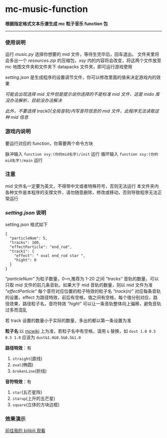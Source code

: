 # mc-music-function

**根据指定格式文本乐谱生成 mc 粒子音乐 function 包**

---

### 使用说明

运行 _music.py_ 选择你想要的 mid 文件，等待生完毕后，回车退出。
文件夹里将会多出一个 _resources.zip_ 的压缩包，_xsy_ 内的内容将会改变，将这两个文件放至 mc 地图文件夹和文件夹下 datapacks 文件夹，即可运行游戏使用

_setting.json_ 是生成程序的设置调节文件，你可以修改里面的值来决定游戏内的效果

_可能会出现选择 mid 文件但是提示说你选择的不是标准 mid 文件，这是 mido 库没办法解析，目前没办法解决_

_此外，不要选择 track0(全局音轨)内写音符信息的 mid 文件，此程序无法读取这种 mid 信息_

### 游戏内说明

要运行对应的 function，你需要两个命令方块

脉冲输入 `function xsy:(你的mid名字)/init` 运行
循环输入 `function xsy:(你的mid名字)/main` 运行

### 注意

mid 文件名一定要为英文，不得带中文或者特殊符号，否则无法运行
本文件夹内各种文件是本程序的支撑文件，请勿随意删除，修改或移动，否则导致程序无法正常运行

### _setting.json_ 说明

setting.json 格式如下

```
{
  "particleNum": 5,
  "tracks": 100,
  "effectParticle": "end_rod",
  "track1": {
    "effect": " oval end_rod star ",
    "hight": 0
  }
}
```

_"particleNum"_ 为粒子数量，0~n,推荐为 1-20 之间
_"tracks"_ 音轨的数量，可以只取 mid 文件的前几条音轨，如果大于 mid 音轨的数量，则以 mid 文件为准
_"effectParticle"_ 每个音符对应位置的粒子特效的粒子名
_"track(n)"_ 对应每条音轨的设置，effect 为路径特效，前后有空格，值之间有空格，每个值分别对应，路径效果，路径粒子名，音符特效
_"hight"_ 可以让一条音轨整体向上偏移，避免音轨过多而混乱

若 track 设置的数量小于实际的数量，多出的都以第一条设置为准

**粒子名**:以 [mcwiki](https://minecraft-zh.gamepedia.com/%E7%B2%92%E5%AD%90#.E7.B1.BB.E5.9E.8B) 上为准，若粒子名中有空格，请用 `&` 替换，如 `dust 1.0 0.5 0.5 1.0` 应该为 `dust&1.0&0.5&0.5&1.0`

**路径特效**：有

1. `straight`(直线)
1. `oval`(椭圆)
1. `brokenLine`(折线)

**音符特效**：有

1. `star`(五芒星阵)
1. `starup`(上升的五芒星)
1. `square`(立体的方块边框)

### 效果演示

[前往我的 bilibili 观看](https://space.bilibili.com/349558877)
